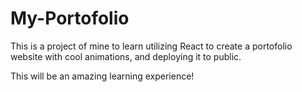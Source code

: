 # My-Portofolio

This is a project of mine to learn utilizing React to create a portofolio website with cool animations, and deploying it to public.

This will be an amazing learning experience!

